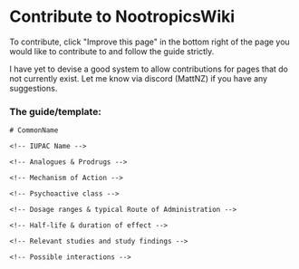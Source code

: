 # Contribute to NootropicsWiki

To contribute, click "Improve this page" in the bottom right of the page you would like to contribute to and follow the guide strictly.

I have yet to devise a good system to allow contributions for pages that do not currently exist. Let me know via discord (MattNZ) if you have any suggestions.

### The guide/template:

```
# CommonName

<!-- IUPAC Name -->

<!-- Analogues & Prodrugs -->

<!-- Mechanism of Action -->

<!-- Psychoactive class -->

<!-- Dosage ranges & typical Route of Administration -->

<!-- Half-life & duration of effect -->

<!-- Relevant studies and study findings -->

<!-- Possible interactions -->
```